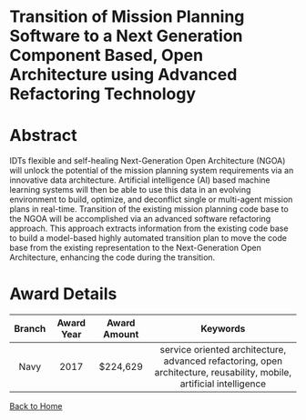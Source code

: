 
Transition of Mission Planning Software to a Next Generation Component Based, Open Architecture using Advanced Refactoring Technology
=====================================================================================================================================

# Abstract


IDTs flexible and self-healing Next-Generation Open Architecture (NGOA) will unlock the potential of the mission planning system requirements via an innovative data architecture. Artificial intelligence (AI) based machine learning systems will then be able to use this data in an evolving environment to build, optimize, and deconflict single or multi-agent mission plans in real-time. Transition of the existing mission planning code base to the NGOA will be accomplished via an advanced software refactoring approach. This approach extracts information from the existing code base to build a model-based highly automated transition plan to move the code base from the existing representation to the Next-Generation Open Architecture, enhancing the code during the transition.  

# Award Details

|Branch|Award Year|Award Amount|Keywords|
| :---: | :---: | :---: | :---: |
|Navy|2017|$224,629|service oriented architecture, advanced refactoring, open architecture, reusability, mobile, artificial intelligence|
  
  


[Back to Home](https://github.com/chrischow/dod_sbir_awards#1938)